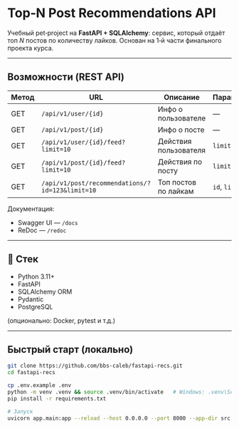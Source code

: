# Top‑N Post Recommendations API

Учебный pet‑project на **FastAPI + SQLAlchemy**: сервис, который отдаёт топ *N* постов по количеству лайков. Основан на 1‑й части финального проекта курса.

---

## Возможности (REST API)

| Метод | URL                                   | Описание                               | Параметры |
|-------|----------------------------------------|-----------------------------------------|-----------|
| GET   | `/api/v1/user/{id}`                    | Инфо о пользователе                     | —         |
| GET   | `/api/v1/post/{id}`                    | Инфо о посте                            | —         |
| GET   | `/api/v1/user/{id}/feed?limit=10`      | Действия пользователя                   | `limit`   |
| GET   | `/api/v1/post/{id}/feed?limit=10`      | Действия по посту                       | `limit`   |
| GET   | `/api/v1/post/recommendations/?id=123&limit=10` | Топ постов по лайкам            | `id`, `limit` |

Документация: 
- Swagger UI — `/docs` 
- ReDoc — `/redoc`

---

## 🧱 Стек

- Python 3.11+
- FastAPI
- SQLAlchemy ORM
- Pydantic
- PostgreSQL

(опционально: Docker, pytest и т.д.)

---

## Быстрый старт (локально)

```bash
git clone https://github.com/bbs-caleb/fastapi-recs.git
cd fastapi-recs

cp .env.example .env         
python -m venv .venv && source .venv/bin/activate   # Windows: .venv\Scripts\activate
pip install -r requirements.txt

# Запуск
uvicorn app.main:app --reload --host 0.0.0.0 --port 8000 --app-dir src

